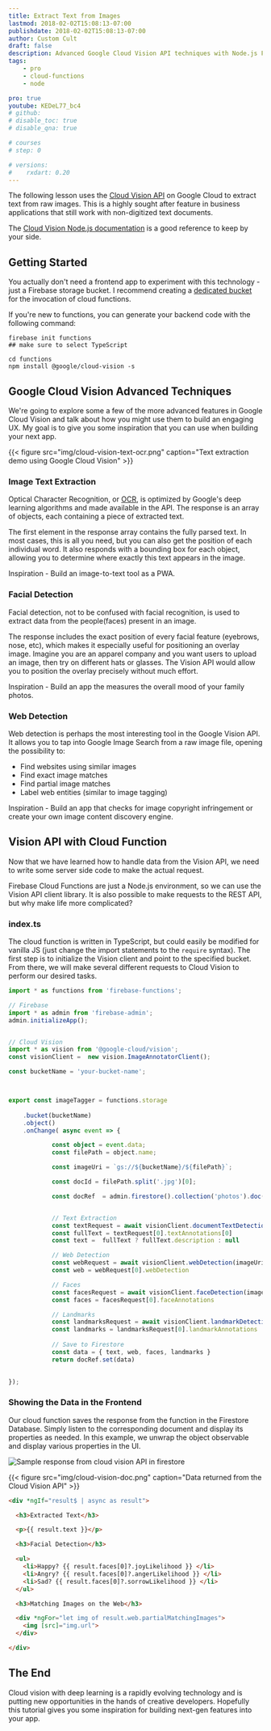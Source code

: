 ```yaml
---
title: Extract Text from Images
lastmod: 2018-02-02T15:08:13-07:00
publishdate: 2018-02-02T15:08:13-07:00
author: Custom Cult
draft: false
description: Advanced Google Cloud Vision API techniques with Node.js Firebase Cloud Functions
tags: 
    - pro
    - cloud-functions
    - node

pro: true
youtube: KEDeL77_bc4
# github: 
# disable_toc: true
# disable_qna: true

# courses
# step: 0

# versions:
#    rxdart: 0.20
---
```

The following lesson uses the [Cloud Vision API](https://cloud.google.com/vision/) on Google Cloud to extract text from raw images. This is a highly sought after feature in business applications that still work with non-digitized text documents. 

The [Cloud Vision Node.js documentation](https://cloud.google.com/nodejs/docs/reference/vision/0.14.x/v1.ImageAnnotatorClient) is a good reference to keep by your side.


## Getting Started

You actually don't need a frontend app to experiment with this technology - just a Firebase storage bucket. I recommend creating a [dedicated bucket](https://firebase.google.com/docs/storage/web/start#use_multiple_storage_buckets) for the invocation of cloud functions.  

If you're new to functions, you can generate your backend code with the following command: 

```
firebase init functions
## make sure to select TypeScript

cd functions
npm install @google/cloud-vision -s
```

## Google Cloud Vision Advanced Techniques

We're going to explore some a few of the more advanced features in Google Cloud Vision and talk about how you might use them to build an engaging UX. My goal is to give you some inspiration that you can use when building your next app. 

{{< figure src="img/cloud-vision-text-ocr.png" caption="Text extraction demo using Google Cloud Vision" >}}

### Image Text Extraction

Optical Character Recognition, or [OCR](https://en.wikipedia.org/wiki/Optical_character_recognition), is optimized by Google's deep learning algorithms and made available in the API. The response is an array of objects, each containing a piece of extracted text. 

The first element in the response array contains the fully parsed text. In most cases, this is all you need, but you can also get the position of each individual word. It also responds with a bounding box for each object, allowing you to determine where exactly this text appears in the image. 

Inspiration - Build an image-to-text tool as a PWA. 



### Facial Detection

Facial detection, not to be confused with facial recognition, is used to extract data from the people(faces) present in an image. 

The response includes the exact position of every facial feature (eyebrows, nose, etc), which makes it especially useful for positioning an overlay image. Imagine you are an apparel company and you want users to upload an image, then try on different hats or glasses. The Vision API would allow you to position the overlay precisely without much effort. 

Inspiration - Build an app the measures the overall mood of your family photos. 


### Web Detection

Web detection is perhaps the most interesting tool in the Google Vision API. It allows you to tap into Google Image Search from a raw image file, opening the possibility to:

- Find websites using similar images
- Find exact image matches
- Find partial image matches
- Label web entities (similar to image tagging)

Inspiration - Build an app that checks for image copyright infringement or create your own image content discovery engine. 


## Vision API with Cloud Function

Now that we have learned how to handle data from the Vision API, we need to write some server side code to make the actual request. 

Firebase Cloud Functions are just a Node.js environment, so we can use the Vision API client library. It is also possible to make requests to the REST API, but why make life more complicated? 

### index.ts

The cloud function is written in TypeScript, but could easily be modified for vanilla JS (just change the import statements to the `require` syntax). The first step is to initialize the Vision client and point to the specified bucket. From there, we will make several different requests to Cloud Vision to perform our desired tasks. 


```typescript
import * as functions from 'firebase-functions';

// Firebase
import * as admin from 'firebase-admin';
admin.initializeApp();


// Cloud Vision
import * as vision from '@google-cloud/vision';
const visionClient =  new vision.ImageAnnotatorClient();

const bucketName = 'your-bucket-name';



export const imageTagger = functions.storage
    
    .bucket(bucketName)
    .object()
    .onChange( async event => {

            const object = event.data;
            const filePath = object.name;   

            const imageUri = `gs://${bucketName}/${filePath}`;

            const docId = filePath.split('.jpg')[0];

            const docRef  = admin.firestore().collection('photos').doc(docId);


            // Text Extraction
            const textRequest = await visionClient.documentTextDetection(imageUri)
            const fullText = textRequest[0].textAnnotations[0]
            const text =  fullText ? fullText.description : null

            // Web Detection
            const webRequest = await visionClient.webDetection(imageUri)
            const web = webRequest[0].webDetection

            // Faces    
            const facesRequest = await visionClient.faceDetection(imageUri)
            const faces = facesRequest[0].faceAnnotations

            // Landmarks
            const landmarksRequest = await visionClient.landmarkDetection(imageUri)
            const landmarks = landmarksRequest[0].landmarkAnnotations
            
            // Save to Firestore
            const data = { text, web, faces, landmarks }
            return docRef.set(data)
                

});
```


### Showing the Data in the Frontend

Our cloud function saves the response from the function in the Firestore Database. Simply listen to the corresponding document and display its properties as needed. In this example, we unwrap the object observable and display various properties in the UI. 

<img class="content-image" src="/images/cloud-vision-doc.png" alt="Sample response from cloud vision API in firestore" /> 

{{< figure src="img/cloud-vision-doc.png" caption="Data returned from the Cloud Vision API" >}}

```html
<div *ngIf="result$ | async as result">

  <h3>Extracted Text</h3>

  <p>{{ result.text }}</p>

  <h3>Facial Detection</h3>

  <ul>
    <li>Happy? {{ result.faces[0]?.joyLikelihood }} </li>
    <li>Angry? {{ result.faces[0]?.angerLikelihood }} </li>
    <li>Sad? {{ result.faces[0]?.sorrowLikelihood }} </li>
  </ul>

  <h3>Matching Images on the Web</h3>

  <div *ngFor="let img of result.web.partialMatchingImages">
    <img [src]="img.url">
  </div>

</div>
```


## The End

Cloud vision with deep learning is a rapidly evolving technology and is putting new opportunities in the hands of creative developers.  Hopefully this tutorial gives you some inspiration for building next-gen features into your app. 

